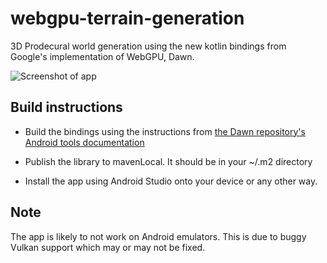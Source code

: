 # webgpu-terrain-generation

3D Prodecural world generation using the new kotlin bindings from Google's implementation of WebGPU, Dawn.

![Screenshot of app](https://i.imgur.com/wmSdDSE.png)

## Build instructions

* Build the bindings using the instructions from [the Dawn repository's Android tools documentation](https://dawn.googlesource.com/dawn/+/refs/heads/main/tools/android/)

* Publish the library to mavenLocal. It should be in your ~/.m2 directory

* Install the app using Android Studio onto your device or any other way.

## Note

The app is likely to not work on Android emulators. This is due to buggy Vulkan support which may or may not be fixed.
